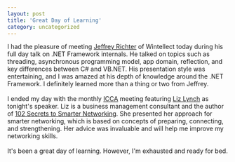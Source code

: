 ```yaml
---
layout: post
title: 'Great Day of Learning'
category: uncategorized
---
```


I had the pleasure of meeting <a href="http://www.wintellect.com/about/instructors/instructorbios.aspx?id=3">Jeffrey Richter</a> of Wintellect today during his full day talk on .NET Framework internals.  He talked on topics such as threading, asynchronous programming model, app domain, reflection, and key differences between C# and VB.NET.  His presentation style was entertaining, and I was amazed at his depth of knowledge around the .NET Framework.  I definitely learned more than a thing or two from Jeffrey.
<br />
<br />I ended my day with the monthly <a href="http://www.iccanyc.org/">ICCA</a> meeting featuring <a href="http://www.consultadhoc.com/">Liz Lynch</a> as tonight's speaker.  Liz is a business management consultant and the author of <a href="http://www.consultadhoc.com/booklet.html">102 Secrets to Smarter Networking</a>.  She presented her approach for smarter networking, which is based on concepts of preparing, connecting, and strengthening.  Her advice was invaluable and will help me improve my networking skills.
<br />
<br />It's been a great day of learning.  However, I'm exhausted and ready for bed.
